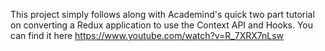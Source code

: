 This project simply follows along with Academind's quick two part tutorial on converting a Redux application to use the Context API and Hooks. You can find it here https://www.youtube.com/watch?v=R_7XRX7nLsw